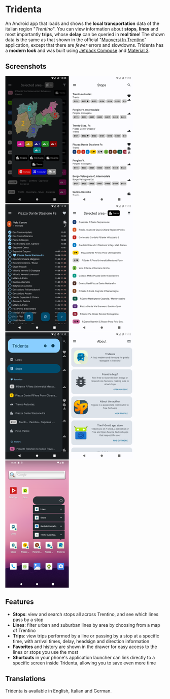 # Tridenta

An Android app that loads and shows the **local transportation** data of the italian region "*Trentino*". You can view information about **stops**, **lines** and most importantly **trips**, whose **delay** can be queried in **real time**! The shown data is the same as that shown in the official "[Muoversi In Trentino](https://www.trentinotrasporti.it/en/travel-with-us/muoversi-en)" application, except that there are *fewer* errors and slowdowns. Tridenta has a **modern look** and was built using [Jetpack Compose](https://developer.android.com/jetpack/compose) and [Material 3](https://m3.material.io/).

## Screenshots

[<img src="./fastlane/metadata/android/en-US/images/phoneScreenshots/0.png" width=200>](./fastlane/metadata/android/en-US/images/phoneScreenshots/0.png)
[<img src="./fastlane/metadata/android/en-US/images/phoneScreenshots/1.png" width=200>](./fastlane/metadata/android/en-US/images/phoneScreenshots/1.png)
[<img src="./fastlane/metadata/android/en-US/images/phoneScreenshots/2.png" width=200>](./fastlane/metadata/android/en-US/images/phoneScreenshots/2.png)
[<img src="./fastlane/metadata/android/en-US/images/phoneScreenshots/3.png" width=200>](./fastlane/metadata/android/en-US/images/phoneScreenshots/3.png)
[<img src="./fastlane/metadata/android/en-US/images/phoneScreenshots/4.png" width=200>](./fastlane/metadata/android/en-US/images/phoneScreenshots/4.png)
[<img src="./fastlane/metadata/android/en-US/images/phoneScreenshots/5.png" width=200>](./fastlane/metadata/android/en-US/images/phoneScreenshots/5.png)
[<img src="./fastlane/metadata/android/en-US/images/phoneScreenshots/6.png" width=200>](./fastlane/metadata/android/en-US/images/phoneScreenshots/6.png)

## Features

- **Stops**: view and search stops all across Trentino, and see which lines pass by a stop
- **Lines**: filter urban and suburban lines by area by choosing from a map of Trentino
- **Trips**: view trips performed by a line or passing by a stop at a specific time, with arrival times, delay, headsign and direction information
- **Favorites** and history are shown in the drawer for easy access to the lines or stops you use the most
- **Shortcuts** in your phone's application launcher can link directly to a specific screen inside Tridenta, allowing you to save even more time

## Translations

Tridenta is available in English, Italian and German.